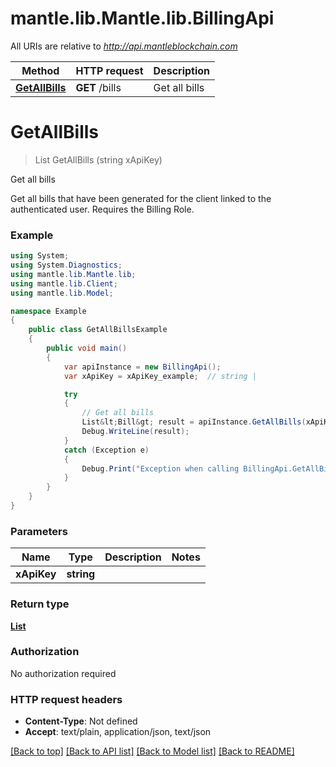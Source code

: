# mantle.lib.Mantle.lib.BillingApi

All URIs are relative to *http://api.mantleblockchain.com*

Method | HTTP request | Description
------------- | ------------- | -------------
[**GetAllBills**](BillingApi.md#getallbills) | **GET** /bills | Get all bills


<a name="getallbills"></a>
# **GetAllBills**
> List<Bill> GetAllBills (string xApiKey)

Get all bills

Get all bills that have been generated for the client linked to the authenticated user.                Requires the Billing Role.

### Example
```csharp
using System;
using System.Diagnostics;
using mantle.lib.Mantle.lib;
using mantle.lib.Client;
using mantle.lib.Model;

namespace Example
{
    public class GetAllBillsExample
    {
        public void main()
        {
            var apiInstance = new BillingApi();
            var xApiKey = xApiKey_example;  // string | 

            try
            {
                // Get all bills
                List&lt;Bill&gt; result = apiInstance.GetAllBills(xApiKey);
                Debug.WriteLine(result);
            }
            catch (Exception e)
            {
                Debug.Print("Exception when calling BillingApi.GetAllBills: " + e.Message );
            }
        }
    }
}
```

### Parameters

Name | Type | Description  | Notes
------------- | ------------- | ------------- | -------------
 **xApiKey** | **string**|  | 

### Return type

[**List<Bill>**](Bill.md)

### Authorization

No authorization required

### HTTP request headers

 - **Content-Type**: Not defined
 - **Accept**: text/plain, application/json, text/json

[[Back to top]](#) [[Back to API list]](../README.md#documentation-for-api-endpoints) [[Back to Model list]](../README.md#documentation-for-models) [[Back to README]](../README.md)


